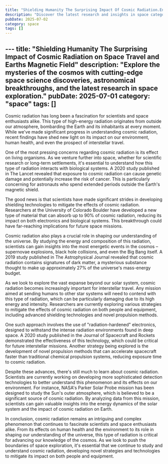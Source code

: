 ```yaml
---
title: "Shielding Humanity The Surprising Impact Of Cosmic Radiation.En"
description: "Discover the latest research and insights in space category on MindVerse Daily."
pubDate: 2025-07-02
category: space
tags: []
---
```


﻿---
title: "Shielding Humanity The Surprising Impact of Cosmic Radiation on Space Travel and Earths Magnetic Field"
description: "Explore the mysteries of the cosmos with cutting-edge space science discoveries, astronomical breakthroughs, and the latest research in space exploration."
pubDate: 2025-07-01
category: "space"
tags: []
---

Cosmic radiation has long been a fascination for scientists and space enthusiasts alike. This type of high-energy radiation originates from outside our atmosphere, bombarding the Earth and its inhabitants at every moment. While we've made significant progress in understanding cosmic radiation, recent findings have shed new light on its impact on our environment, human health, and even the prospect of interstellar travel.

One of the most pressing concerns regarding cosmic radiation is its effect on living organisms. As we venture further into space, whether for scientific research or long-term settlements, it's essential to understand how this type of radiation interacts with biological systems. A 2020 study published in The Lancet revealed that exposure to cosmic radiation can cause genetic damage and potentially increase the risk of cancer. This is particularly concerning for astronauts who spend extended periods outside the Earth's magnetic shield.

The good news is that scientists have made significant strides in developing shielding technologies to mitigate the effects of cosmic radiation. Researchers at the University of Colorado Boulder have developed a new type of material that can absorb up to 90% of cosmic radiation, reducing its impact on both electronics and biological systems. This breakthrough could have far-reaching implications for future space missions.

Cosmic radiation also plays a crucial role in shaping our understanding of the universe. By studying the energy and composition of this radiation, scientists can gain insights into the most energetic events in the cosmos – supernovae explosions, black hole collisions, and even the Big Bang itself. A 2019 study published in The Astrophysical Journal revealed that cosmic radiation contains signatures of dark matter, a mysterious substance thought to make up approximately 27% of the universe's mass-energy budget.

As we look to explore the vast expanse beyond our solar system, cosmic radiation becomes increasingly important for interstellar travel. Any mission aimed at sending humans to other star systems will need to contend with this type of radiation, which can be particularly damaging due to its high energy and intensity. Researchers are currently exploring various strategies to mitigate the effects of cosmic radiation on both people and equipment, including advanced shielding technologies and novel propulsion methods.

One such approach involves the use of "radiation-hardened" electronics, designed to withstand the intense radiation environments found in deep space. A 2020 study published in the Journal of Spacecraft and Rockets demonstrated the effectiveness of this technology, which could be critical for future interstellar missions. Another strategy being explored is the development of novel propulsion methods that can accelerate spacecraft faster than traditional chemical propulsion systems, reducing exposure time to cosmic radiation.

Despite these advances, there's still much to learn about cosmic radiation. Scientists are currently working on developing more sophisticated detection technologies to better understand this phenomenon and its effects on our environment. For instance, NASA's Parker Solar Probe mission has been designed to study the Sun's outer atmosphere, which is believed to be a significant source of cosmic radiation. By analyzing data from this mission, scientists can gain valuable insights into the energy dynamics of the solar system and the impact of cosmic radiation on Earth.

In conclusion, cosmic radiation remains an intriguing and complex phenomenon that continues to fascinate scientists and space enthusiasts alike. From its effects on human health and the environment to its role in shaping our understanding of the universe, this type of radiation is critical for advancing our knowledge of the cosmos. As we look to push the boundaries of space exploration, it's essential that we continue to study and understand cosmic radiation, developing novel strategies and technologies to mitigate its impact on both people and equipment.

